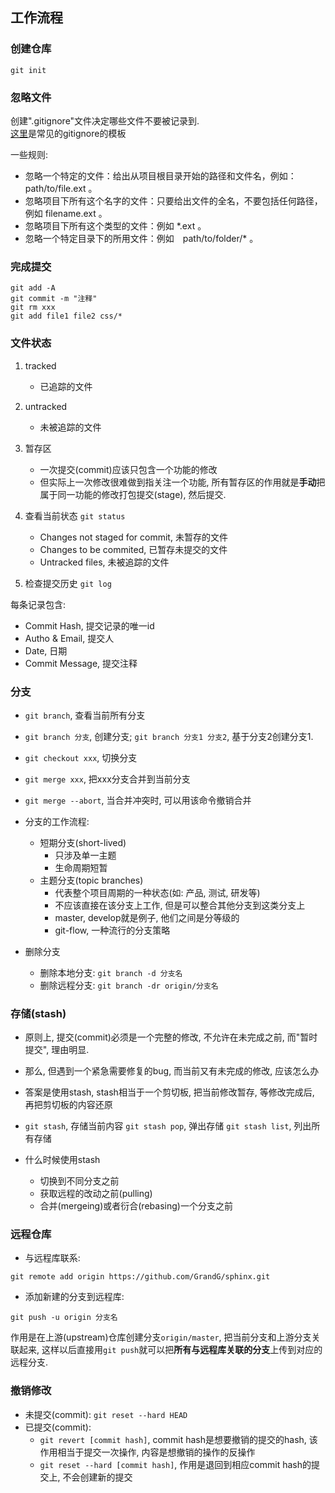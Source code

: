 ## 工作流程

### 创建仓库
```git init```

### 忽略文件
创建".gitignore"文件决定哪些文件不要被记录到.<br />
[这里](https://github.com/github/gitignore)是常见的gitignore的模板

一些规则:

- 忽略一个特定的文件：给出从项目根目录开始的路径和文件名，例如：path/to/file.ext 。
- 忽略项目下所有这个名字的文件：只要给出文件的全名，不要包括任何路径，例如 filename.ext 。
- 忽略项目下所有这个类型的文件：例如 *.ext 。
- 忽略一个特定目录下的所用文件：例如　path/to/folder/* 。

### 完成提交

```
git add -A
git commit -m "注释"
git rm xxx
git add file1 file2 css/*
```

### 文件状态
1. tracked
    - 已追踪的文件
2. untracked
    - 未被追踪的文件

3. 暂存区
    - 一次提交(commit)应该只包含一个功能的修改
    - 但实际上一次修改很难做到指关注一个功能, 所有暂存区的作用就是**手动**把属于同一功能的修改打包提交(stage), 然后提交.

4. 查看当前状态
```git status```
    
    - Changes not staged for commit, 未暂存的文件
    - Changes to be commited, 已暂存未提交的文件
    - Untracked files, 未被追踪的文件

5. 检查提交历史
```git log```

每条记录包含:

- Commit Hash, 提交记录的唯一id
- Autho & Email, 提交人
- Date, 日期
- Commit Message, 提交注释

### 分支

- ```git branch```, 查看当前所有分支
- ```git branch 分支```, 创建分支; ```git branch 分支1 分支2```, 基于分支2创建分支1.
- ```git checkout xxx```, 切换分支
- ```git merge xxx```, 把xxx分支合并到当前分支
- ```git merge --abort```, 当合并冲突时, 可以用该命令撤销合并
- 分支的工作流程:
    * 短期分支(short-lived)
        + 只涉及单一主题
        + 生命周期短暂
    * 主题分支(topic branches)
        + 代表整个项目周期的一种状态(如: 产品, 测试, 研发等)
        + 不应该直接在该分支上工作, 但是可以整合其他分支到这类分支上
        + master, develop就是例子, 他们之间是分等级的
        + git-flow, 一种流行的分支策略

- 删除分支
    * 删除本地分支: ```git branch -d 分支名```
    * 删除远程分支: ```git branch -dr origin/分支名```

### 存储(stash)

- 原则上, 提交(commit)必须是一个完整的修改, 不允许在未完成之前, 而"暂时提交", 理由明显.
- 那么, 但遇到一个紧急需要修复的bug, 而当前又有未完成的修改, 应该怎么办
- 答案是使用stash, stash相当于一个剪切板, 把当前修改暂存, 等修改完成后, 再把剪切板的内容还原
- ```git stash```, 存储当前内容
```git stash pop```, 弹出存储 
 ```git stash list```, 列出所有存储

- 什么时候使用stash
    * 切换到不同分支之前
    * 获取远程的改动之前(pulling)
    * 合并(mergeing)或者衍合(rebasing)一个分支之前

### 远程仓库

- 与远程库联系: 
```
git remote add origin https://github.com/GrandG/sphinx.git
```
- 添加新建的分支到远程库: 
```
git push -u origin 分支名
```
作用是在上游(upstream)仓库创建分支```origin/master```, 把当前分支和上游分支关联起来, 这样以后直接用```git push```就可以把**所有与远程库关联的分支**上传到对应的远程分支.

### 撤销修改

- 未提交(commit): ```git reset --hard HEAD```
- 已提交(commit): 
    * ```git revert [commit hash]```, commit hash是想要撤销的提交的hash, 该作用相当于提交一次操作, 内容是想撤销的操作的反操作
    * ```git reset --hard [commit hash]```, 作用是退回到相应commit hash的提交上, 不会创建新的提交 

